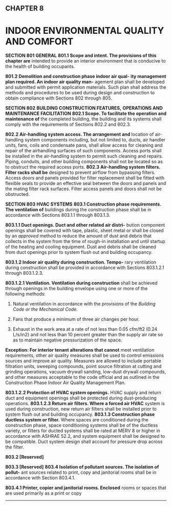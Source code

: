 ## CHAPTER 8

# INDOOR ENVIRONMENTAL QUALITY AND COMFORT


**SECTION 801**
**GENERAL**
**801.1 Scope and intent. The provisions of this chapter are**
intended to provide an interior environment that is conducive
to the health of building occupants.

**801.2 Demolition and construction phase indoor air qual-**
**ity management plan required. An indoor air quality man-**
agement plan shall be developed and submitted with permit
application materials. Such plan shall address the methods
and procedures to be used during design and construction to
obtain compliance with Sections 802 through 805.

**SECTION 802**
**BUILDING CONSTRUCTION FEATURES,**
**OPERATIONS AND MAINTENANCE FACILITATION**
**802.1 Scope. To facilitate the operation and maintenance of**
the completed building, the building and its systems shall
comply with the requirements of Sections 802.2 and 802.3.

**802.2 Air-handling system access. The arrangement and**
location of air-handling system components including, but
not limited to, ducts, air handler units, fans, coils and condensate pans, shall allow access for cleaning and repair of the airhandling surfaces of such components. Access ports shall be
installed in the air-handling system to permit such cleaning
and repairs. Piping, conduits, and other building components
shall not be located so as to obstruct the required access ports.
**802.3 Air-handling system filters. Filter racks shall be**
designed to prevent airflow from bypassing filters. Access
doors and panels provided for filter replacement shall be fitted with flexible seals to provide an effective seal between
the doors and panels and the mating filter rack surfaces. Filter
access panels and doors shall not be obstructed.

**SECTION 803**
**HVAC SYSTEMS**
**803.1 Construction phase requirements. The ventilation of**
buildings during the construction phase shall be in accordance with Sections 803.1.1 through 803.1.3.

**803.1.1 Duct openings. Duct and other related air distri-**
bution component openings shall be covered with tape,
plastic, sheet metal or shall be closed by an _approved_
method to reduce the amount of dust and debris that collects in the system from the time of rough-in installation
and until startup of the heating and cooling equipment.
Dust and debris shall be cleaned from duct openings prior
to system flush out and building occupancy.


**803.1.2 Indoor air quality during construction. Tempo-**
rary ventilation during construction shall be provided in
accordance with Sections 803.1.2.1 through 803.1.2.3.

**803.1.2.1 Ventilation. Ventilation during construction**
shall be achieved through openings in the building
envelope using one or more of the following methods:

1. Natural ventilation in accordance with the provisions of the _Building Code or the Mechanical_
_Code._
2. Fans that produce a minimum of three air
changes per hour.

3. Exhaust in the work area at a rate of not less than
0.05 cfm/ft2 (0.24 L/s/in2) and not less than 10
percent greater than the supply air rate so as to
maintain negative pressurization of the space.

**Exception: For interior tenant alterations that cannot**
meet ventilation requirements, other air quality measures shall be used to control emissions sources and
improve air quality. Measures are allowed to include
portable filtration units, sweeping compounds, point
source filtration at cutting and grinding operations, vacuum drywall sanding, low-dust drywall compounds,
and other measures acceptable to the code official and
as outlined in the Construction Phase Indoor Air Quality Management Plan.

**803.1.2.2 Protection of HVAC system openings.**
HVAC supply and return duct and equipment openings
shall be protected during dust-producing operations.
**803.1.2.3 Return air filters. Where a forced air HVAC**
system is used during construction, new return air filters shall be installed prior to system flush out and
building occupancy.
**803.1.3 Construction phase ductless system or filter.**
Where spaces are conditioned during the construction
phase, space conditioning systems shall be of the ductless
variety, or filters for ducted systems shall be rated at
MERV 8 or higher in accordance with ASHRAE 52.2, and
system equipment shall be designed to be compatible.
Duct system design shall account for pressure drop across
the filter.

**803.2 [Reserved]**

**803.3 [Reserved]**
**803.4 Isolation of pollutant sources. The isolation of pollut-**
ant sources related to print, copy and janitorial rooms shall be
in accordance with Section 803.4.1.

**803.4.1 Printer, copier and janitorial rooms. Enclosed**
rooms or spaces that are used primarily as a print or copy


-----




